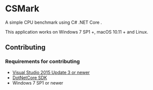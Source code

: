 # CSMark
A simple CPU benchmark using C# .NET Core .

This application works on Windows 7 SP1 +, macOS 10.11 + and Linux.

## Contributing

### Requirements for contributing
* [Visual Studio 2015 Update 3 or newer](https://visualstudio.com)
* [DotNetCore SDK](https://www.microsoft.com/net/core)
* Windows 7 SP1 or newer
